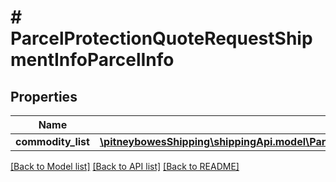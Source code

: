 # # ParcelProtectionQuoteRequestShipmentInfoParcelInfo

## Properties

Name | Type | Description | Notes
------------ | ------------- | ------------- | -------------
**commodity_list** | [**\pitneybowesShipping\shippingApi.model\ParcelProtectionQuoteRequestShipmentInfoParcelInfoCommodityList[]**](ParcelProtectionQuoteRequestShipmentInfoParcelInfoCommodityList.md) |  | 

[[Back to Model list]](../../README.md#documentation-for-models) [[Back to API list]](../../README.md#documentation-for-api-endpoints) [[Back to README]](../../README.md)


